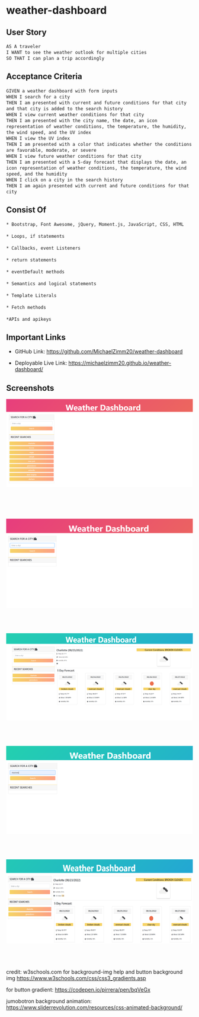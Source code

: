 # weather-dashboard


## User Story 
```
AS A traveler
I WANT to see the weather outlook for multiple cities
SO THAT I can plan a trip accordingly
```


## Acceptance Criteria 
```
GIVEN a weather dashboard with form inputs
WHEN I search for a city
THEN I am presented with current and future conditions for that city and that city is added to the search history
WHEN I view current weather conditions for that city
THEN I am presented with the city name, the date, an icon representation of weather conditions, the temperature, the humidity, the wind speed, and the UV index
WHEN I view the UV index
THEN I am presented with a color that indicates whether the conditions are favorable, moderate, or severe
WHEN I view future weather conditions for that city
THEN I am presented with a 5-day forecast that displays the date, an icon representation of weather conditions, the temperature, the wind speed, and the humidity
WHEN I click on a city in the search history
THEN I am again presented with current and future conditions for that city
```


## Consist Of 
```
* Bootstrap, Font Awesome, jQuery, Moment.js, JavaScript, CSS, HTML

* Loops, if statements 

* Callbacks, event Listeners

* return statements 

* eventDefault methods

* Semantics and logical statements 

* Template Literals

* Fetch methods 

*APIs and apikeys 

```



## Important Links 

* GitHub Link: https://github.com/MichaelZimm20/weather-dashboard

* Deployable Live Link: https://michaelzimm20.github.io/weather-dashboard/



## Screenshots

![Weather Dashboard screenshots](./assets/images/Picture1.png "Initial page View") 
<br/><br/><br/><br/><br/>

![Weather Dashboard screenshots](./assets/images/Picture2.png "Initial page View")
<br/><br/><br/><br/>

![Weather Dashboard screenshots](.//assets/images/Picture3.png "Initial page View") 
<br/><br/><br/><br/>

![Weather Dashboard screenshots](./assets/images/Picture4.png "Initial page View") 
<br/><br/><br/><br/>

![Weather Dashboard screenshots](./assets/images/Picture5.png "Initial page View") 
<br/><br/><br/><br/>



























credit: w3schools.com for background-img help and button background img
https://www.w3schools.com/css/css3_gradients.asp

for button gradient:
https://codepen.io/pirrera/pen/bqVeGx


jumobotron background animation:
https://www.sliderrevolution.com/resources/css-animated-background/
